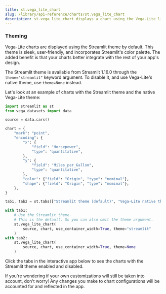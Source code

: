 ```yaml
---
title: st.vega_lite_chart
slug: /library/api-reference/charts/st.vega_lite_chart
description: st.vega_lite_chart displays a chart using the Vega-Lite library.
---
```


<Autofunction function="streamlit.vega_lite_chart" />

### Theming

Vega-Lite charts are displayed using the Streamlit theme by default. This theme is sleek, user-friendly, and incorporates Streamlit's color palette. The added benefit is that your charts better integrate with the rest of your app's design.

The Streamlit theme is available from Streamlit 1.16.0 through the `theme="streamlit"` keyword argument. To disable it, and use Vega-Lite's native theme, use `theme=None` instead.

Let's look at an example of charts with the Streamlit theme and the native Vega-Lite theme:

```python
import streamlit as st
from vega_datasets import data

source = data.cars()

chart = {
    "mark": "point",
    "encoding": {
        "x": {
            "field": "Horsepower",
            "type": "quantitative",
        },
        "y": {
            "field": "Miles_per_Gallon",
            "type": "quantitative",
        },
        "color": {"field": "Origin", "type": "nominal"},
        "shape": {"field": "Origin", "type": "nominal"},
    },
}

tab1, tab2 = st.tabs(["Streamlit theme (default)", "Vega-Lite native theme"])

with tab1:
    # Use the Streamlit theme.
    # This is the default. So you can also omit the theme argument.
    st.vega_lite_chart(
        source, chart, use_container_width=True, theme="streamlit"
    )
with tab2:
    st.vega_lite_chart(
        source, chart, use_container_width=True, theme=None
    )
```

Click the tabs in the interactive app below to see the charts with the Streamlit theme enabled and disabled.

<Cloud src="https://doc-vega-lite-theme.streamlit.app/?embed=true" height="500" />

If you're wondering if your own customizations will still be taken into account, don't worry! Any changes you make to chart configurations will be accounted for and reflected in the app.
